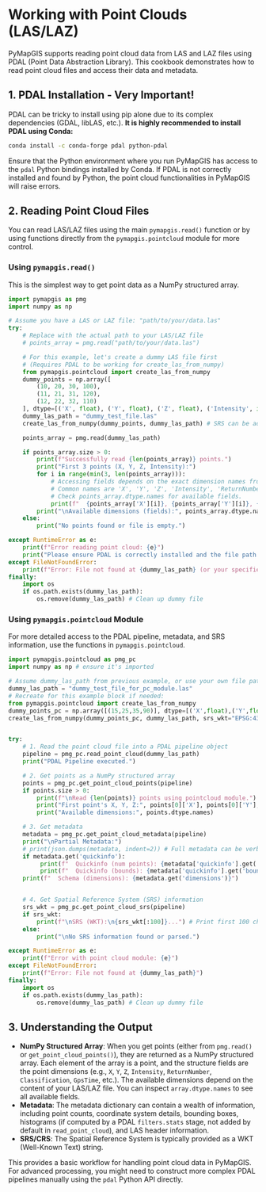 # Working with Point Clouds (LAS/LAZ)

PyMapGIS supports reading point cloud data from LAS and LAZ files using PDAL (Point Data Abstraction Library). This cookbook demonstrates how to read point cloud files and access their data and metadata.

## 1. PDAL Installation - Very Important!

PDAL can be tricky to install using pip alone due to its complex dependencies (GDAL, libLAS, etc.). **It is highly recommended to install PDAL using Conda:**

```bash
conda install -c conda-forge pdal python-pdal
```

Ensure that the Python environment where you run PyMapGIS has access to the `pdal` Python bindings installed by Conda. If PDAL is not correctly installed and found by Python, the point cloud functionalities in PyMapGIS will raise errors.

## 2. Reading Point Cloud Files

You can read LAS/LAZ files using the main `pymapgis.read()` function or by using functions directly from the `pymapgis.pointcloud` module for more control.

### Using `pymapgis.read()`

This is the simplest way to get point data as a NumPy structured array.

```python
import pymapgis as pmg
import numpy as np

# Assume you have a LAS or LAZ file: "path/to/your/data.las"
try:
    # Replace with the actual path to your LAS/LAZ file
    # points_array = pmg.read("path/to/your/data.las")

    # For this example, let's create a dummy LAS file first
    # (Requires PDAL to be working for create_las_from_numpy)
    from pymapgis.pointcloud import create_las_from_numpy
    dummy_points = np.array([
        (10, 20, 30, 100),
        (11, 21, 31, 120),
        (12, 22, 32, 110)
    ], dtype=[('X', float), ('Y', float), ('Z', float), ('Intensity', int)])
    dummy_las_path = "dummy_test_file.las"
    create_las_from_numpy(dummy_points, dummy_las_path) # SRS can be added too

    points_array = pmg.read(dummy_las_path)

    if points_array.size > 0:
        print(f"Successfully read {len(points_array)} points.")
        print("First 3 points (X, Y, Z, Intensity):")
        for i in range(min(3, len(points_array))):
            # Accessing fields depends on the exact dimension names from PDAL
            # Common names are 'X', 'Y', 'Z', 'Intensity', 'ReturnNumber', etc.
            # Check points_array.dtype.names for available fields.
            print(f"  {points_array['X'][i]}, {points_array['Y'][i]}, {points_array['Z'][i]}, {points_array['Intensity'][i]}")
        print("\nAvailable dimensions (fields):", points_array.dtype.names)
    else:
        print("No points found or file is empty.")

except RuntimeError as e:
    print(f"Error reading point cloud: {e}")
    print("Please ensure PDAL is correctly installed and the file path is correct.")
except FileNotFoundError:
    print(f"Error: File not found at {dummy_las_path} (or your specified path).")
finally:
    import os
    if os.path.exists(dummy_las_path):
        os.remove(dummy_las_path) # Clean up dummy file
```

### Using `pymapgis.pointcloud` Module

For more detailed access to the PDAL pipeline, metadata, and SRS information, use the functions in `pymapgis.pointcloud`.

```python
import pymapgis.pointcloud as pmg_pc
import numpy as np # ensure it's imported

# Assume dummy_las_path from previous example, or use your own file path
dummy_las_path = "dummy_test_file_for_pc_module.las"
# Recreate for this example block if needed:
from pymapgis.pointcloud import create_las_from_numpy
dummy_points_pc = np.array([(15,25,35,90)], dtype=[('X',float),('Y',float),('Z',float),('Intensity',int)])
create_las_from_numpy(dummy_points_pc, dummy_las_path, srs_wkt="EPSG:4326")


try:
    # 1. Read the point cloud file into a PDAL pipeline object
    pipeline = pmg_pc.read_point_cloud(dummy_las_path)
    print("PDAL Pipeline executed.")

    # 2. Get points as a NumPy structured array
    points = pmg_pc.get_point_cloud_points(pipeline)
    if points.size > 0:
        print(f"\nRead {len(points)} points using pointcloud module.")
        print("First point's X, Y, Z:", points[0]['X'], points[0]['Y'], points[0]['Z'])
        print("Available dimensions:", points.dtype.names)

    # 3. Get metadata
    metadata = pmg_pc.get_point_cloud_metadata(pipeline)
    print("\nPartial Metadata:")
    # print(json.dumps(metadata, indent=2)) # Full metadata can be verbose
    if metadata.get('quickinfo'):
         print(f"  Quickinfo (num points): {metadata['quickinfo'].get('num_points', 'N/A')}")
         print(f"  Quickinfo (bounds): {metadata['quickinfo'].get('bounds', 'N/A')}")
    print(f"  Schema (dimensions): {metadata.get('dimensions')}")


    # 4. Get Spatial Reference System (SRS) information
    srs_wkt = pmg_pc.get_point_cloud_srs(pipeline)
    if srs_wkt:
        print(f"\nSRS (WKT):\n{srs_wkt[:100]}...") # Print first 100 chars
    else:
        print("\nNo SRS information found or parsed.")

except RuntimeError as e:
    print(f"Error with point cloud module: {e}")
except FileNotFoundError:
    print(f"Error: File not found at {dummy_las_path}")
finally:
    import os
    if os.path.exists(dummy_las_path):
        os.remove(dummy_las_path) # Clean up dummy file
```

## 3. Understanding the Output

- **NumPy Structured Array**: When you get points (either from `pmg.read()` or `get_point_cloud_points()`), they are returned as a NumPy structured array. Each element of the array is a point, and the structure fields are the point dimensions (e.g., `X`, `Y`, `Z`, `Intensity`, `ReturnNumber`, `Classification`, `GpsTime`, etc.). The available dimensions depend on the content of your LAS/LAZ file. You can inspect `array.dtype.names` to see all available fields.
- **Metadata**: The metadata dictionary can contain a wealth of information, including point counts, coordinate system details, bounding boxes, histograms (if computed by a PDAL `filters.stats` stage, not added by default in `read_point_cloud`), and LAS header information.
- **SRS/CRS**: The Spatial Reference System is typically provided as a WKT (Well-Known Text) string.

This provides a basic workflow for handling point cloud data in PyMapGIS. For advanced processing, you might need to construct more complex PDAL pipelines manually using the `pdal` Python API directly.
```
